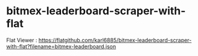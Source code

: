 # bitmex-leaderboard-scraper-with-flat

Flat Viewer : https://flatgithub.com/karl6885/bitmex-leaderboard-scraper-with-flat?filename=bitmex-leaderboard.json
